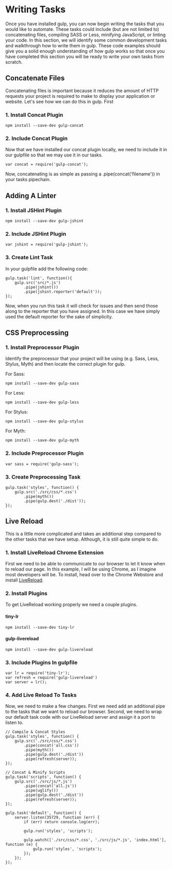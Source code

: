 # Writing Tasks

Once you have installed gulp, you can now begin writing the tasks that you would like to automate. These tasks could include (but are not limited to) concatenating files, compiling SASS or Less, minifying JavaScript, or linting your code. In this section, we will identify some common development tasks and walkthrough how to write them in gulp. These code examples should give you a solid enough understanding of how gulp works so that once you have completed this section you will be ready to write your own tasks from scratch.

## Concatenate Files
Concatenating files is important because it reduces the amount of HTTP requests your project is required to make to display your application or website. Let's see how we can do this in gulp. First
### 1. Install Concat Plugin
```
npm install --save-dev gulp-concat
```

### 2. Include Concat Plugin
Now that we have installed our concat plugin locally, we need to include it in our gulpfile so that we may use it in our tasks.
```
var concat = require('gulp-concat');
```
Now, concatenating is as simple as passing a .pipe(concat('filename')) in your tasks pipechain.


## Adding A Linter
### 1. Install JSHint Plugin
```
npm install --save-dev gulp-jshint
```
### 2. Include JSHint Plugin
```
var jshint = require('gulp-jshint');
```
### 3. Create Lint Task
In your gulpfile add the following code:
```
gulp.task('lint', function(){
    gulp.src('src/*.js')
        .pipe(jshint())
        .pipe(jshint.reporter('default')); 
});
``` 
Now, when you run this task it will check for issues and then send those along to the reporter that you have assigned. In this case we have simply used the default reporter for the sake of simplicity.



## CSS Preprocessing
### 1. Install Preprocessor Plugin
Identify the preprocessor that your project will be using (e.g. Sass, Less, Stylus, Myth) and then locate the correct plugin for gulp.

For Sass:
```
npm install --save-dev gulp-sass
```
For Less:
```
npm install --save-dev gulp-less
```
For Stylus:
```
npm install --save-dev gulp-stylus
```
For Myth:
```
npm install --save-dev gulp-myth
```

### 2. Include Preprocessor Plugin
```
var sass = require('gulp-sass');
```

### 3. Create Preprocessing Task
```
gulp.task('styles', function() {
    gulp.src('./src/css/*.css')
        .pipe(myth())
        .pipe(gulp.dest('./dist'));
});
```


## Live Reload
This is a little more complicated and takes an additional step compared to the other tasks that we have setup. Although, it is still quite simple to do.

### 1. Install LiveReload Chrome Extension
First we need to be able to communicate to our browser to let it know when to reload our page. In this example, I will be using Chrome, as I imagine most developers will be. To install, head over to the Chrome Webstore and install [LiveReload](https://chrome.google.com/webstore/detail/livereload/jnihajbhpnppcggbcgedagnkighmdlei "LiveReload on Chrome Webstore").

### 2. Install Plugins
To get LiveReload working properly we need a couple plugins.

#### tiny-lr
```
npm install --save-dev tiny-lr
```

#### gulp-livereload
```
npm install --save-dev gulp-livereload
```

### 3. Include Plugins In gulpfile
```
var lr = require('tiny-lr');
var refresh = require('gulp-livereload')
var server = lr();
```

### 4. Add Live Reload To Tasks
Now, we need to make a few changes. First we need add an additional pipe to the tasks that we want to reload our browser. Second, we need to wrap our default task code with our LiveReload server and assign it a port to listen to.
```
// Compile & Concat Styles
gulp.task('styles', function() {
    gulp.src('./src/css/*.css')
        .pipe(concat('all.css'))
        .pipe(myth())
        .pipe(gulp.dest('./dist'))
        .pipe(refresh(server));
});

// Concat & Minify Scripts
gulp.task('scripts', function() {
    gulp.src('./src/js/*.js')
        .pipe(concat('all.js'))
        .pipe(uglify())
        .pipe(gulp.dest('./dist'))
        .pipe(refresh(server));
});

gulp.task('default', function() {
    server.listen(35729, function (err) {
        if (err) return console.log(err);

        gulp.run('styles', 'scripts');

        gulp.watch(['./src/css/*.css', './src/js/*.js', 'index.html'], function (e) {
            gulp.run('styles', 'scripts');
        });
    });
});
```